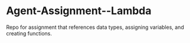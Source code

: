 # Agent-Assignment--Lambda
Repo for assignment that references data types, assigning variables, and creating functions. 
